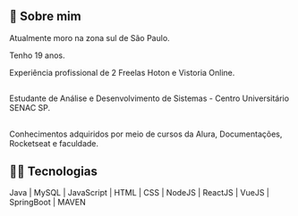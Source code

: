 
## 📝 Sobre mim
Atualmente moro na zona sul de São Paulo.

Tenho 19 anos.

Experiência profissional de 2 Freelas Hoton e Vistoria Online.
## 
Estudante de Análise e Desenvolvimento de Sistemas - Centro Universitário SENAC SP.
## 
Conhecimentos adquiridos por meio de cursos da Alura, Documentações, Rocketseat e faculdade.
##




## 👨‍💻 Tecnologias
Java | MySQL | JavaScript | HTML | CSS | NodeJS | ReactJS | VueJS | SpringBoot | MAVEN

